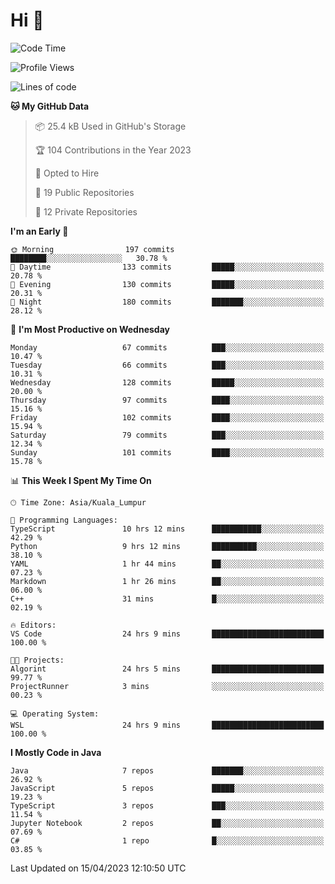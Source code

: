 <h1>Hi 👋</h1>

<!--START_SECTION:waka-->
![Code Time](http://img.shields.io/badge/Code%20Time-161%20hrs%2034%20mins-blue)

![Profile Views](http://img.shields.io/badge/Profile%20Views-1-blue)

![Lines of code](https://img.shields.io/badge/From%20Hello%20World%20I%27ve%20Written-651.8%20thousand%20lines%20of%20code-blue)

**🐱 My GitHub Data** 

> 📦 25.4 kB Used in GitHub's Storage 
 > 
> 🏆 104 Contributions in the Year 2023
 > 
> 💼 Opted to Hire
 > 
> 📜 19 Public Repositories 
 > 
> 🔑 12 Private Repositories 
 > 
**I'm an Early 🐤** 

```text
🌞 Morning                197 commits         ████████░░░░░░░░░░░░░░░░░   30.78 % 
🌆 Daytime                133 commits         █████░░░░░░░░░░░░░░░░░░░░   20.78 % 
🌃 Evening                130 commits         █████░░░░░░░░░░░░░░░░░░░░   20.31 % 
🌙 Night                  180 commits         ███████░░░░░░░░░░░░░░░░░░   28.12 % 
```
📅 **I'm Most Productive on Wednesday** 

```text
Monday                   67 commits          ███░░░░░░░░░░░░░░░░░░░░░░   10.47 % 
Tuesday                  66 commits          ███░░░░░░░░░░░░░░░░░░░░░░   10.31 % 
Wednesday                128 commits         █████░░░░░░░░░░░░░░░░░░░░   20.00 % 
Thursday                 97 commits          ████░░░░░░░░░░░░░░░░░░░░░   15.16 % 
Friday                   102 commits         ████░░░░░░░░░░░░░░░░░░░░░   15.94 % 
Saturday                 79 commits          ███░░░░░░░░░░░░░░░░░░░░░░   12.34 % 
Sunday                   101 commits         ████░░░░░░░░░░░░░░░░░░░░░   15.78 % 
```


📊 **This Week I Spent My Time On** 

```text
🕑︎ Time Zone: Asia/Kuala_Lumpur

💬 Programming Languages: 
TypeScript               10 hrs 12 mins      ███████████░░░░░░░░░░░░░░   42.29 % 
Python                   9 hrs 12 mins       ██████████░░░░░░░░░░░░░░░   38.10 % 
YAML                     1 hr 44 mins        ██░░░░░░░░░░░░░░░░░░░░░░░   07.23 % 
Markdown                 1 hr 26 mins        ██░░░░░░░░░░░░░░░░░░░░░░░   06.00 % 
C++                      31 mins             █░░░░░░░░░░░░░░░░░░░░░░░░   02.19 % 

🔥 Editors: 
VS Code                  24 hrs 9 mins       █████████████████████████   100.00 % 

🐱‍💻 Projects: 
Algorint                 24 hrs 5 mins       █████████████████████████   99.77 % 
ProjectRunner            3 mins              ░░░░░░░░░░░░░░░░░░░░░░░░░   00.23 % 

💻 Operating System: 
WSL                      24 hrs 9 mins       █████████████████████████   100.00 % 
```

**I Mostly Code in Java** 

```text
Java                     7 repos             ███████░░░░░░░░░░░░░░░░░░   26.92 % 
JavaScript               5 repos             █████░░░░░░░░░░░░░░░░░░░░   19.23 % 
TypeScript               3 repos             ███░░░░░░░░░░░░░░░░░░░░░░   11.54 % 
Jupyter Notebook         2 repos             ██░░░░░░░░░░░░░░░░░░░░░░░   07.69 % 
C#                       1 repo              █░░░░░░░░░░░░░░░░░░░░░░░░   03.85 % 
```




 Last Updated on 15/04/2023 12:10:50 UTC
<!--END_SECTION:waka-->
